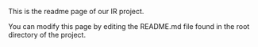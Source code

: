 This is the readme page of our IR project.

You can modify this page by editing the README.md file found in the root directory of the project.
